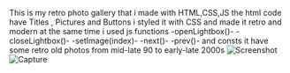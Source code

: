 This is my retro photo gallery that i made with HTML,CSS,JS
the html code have Titles , Pictures and Buttons
i styled it with CSS and made it retro and modern at the same time
i used js functions 
-openLightbox()-
-closeLightbox()-
-setImage(index)-
-next()-
-prev()- and consts
it have some retro old photos from mid-late 90 to early-late 2000s
![Screenshot](https://github.com/user-attachments/assets/3b1e64cf-c3f4-4ad4-8283-0a442dd3fc66)
![Capture](https://github.com/user-attachments/assets/03ef6bc5-d924-444c-8ff3-e33184ba8aee)
